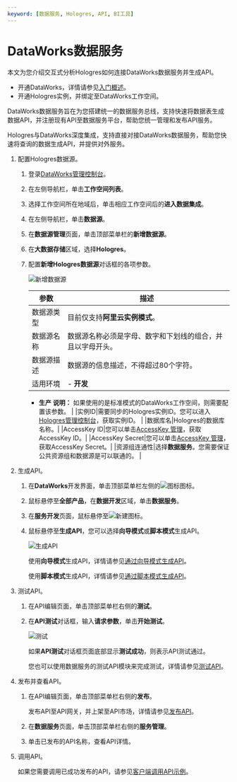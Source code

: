 ```yaml
---
keyword: [数据服务, Hologres, API, BI工具]
---
```


# DataWorks数据服务

本文为您介绍交互式分析Hologres如何连接DataWorks数据服务并生成API。

-   开通DataWorks，详情请参见[入门概述]()。
-   开通Hologres实例，并绑定至DataWorks工作空间。

DataWorks数据服务旨在为您搭建统一的数据服务总线，支持快速将数据表生成数据API，并注册现有API至数据服务平台，帮助您统一管理和发布API服务。

Hologres与DataWorks深度集成，支持直接对接DataWorks数据服务，帮助您快速将查询的数据生成API，并提供对外服务。

1.  配置Hologres数据源。

    1.  登录[DataWorks管理控制台](https://workbench.data.aliyun.com/console?#/)。

    2.  在左侧导航栏，单击**工作空间列表**。

    3.  选择工作空间所在地域后，单击相应工作空间后的**进入数据集成**。

    4.  在左侧导航栏，单击**数据源**。

    5.  在**数据源管理**页面，单击顶部菜单栏的**新增数据源**。

    6.  在**大数据存储**区域，选择**Hologres**。

    7.  配置**新增Hologres数据源**对话框的各项参数。

        ![新增数据源](https://static-aliyun-doc.oss-accelerate.aliyuncs.com/assets/img/zh-CN/1096705061/p139621.png)

        |参数|描述|
        |--|--|
        |数据源类型|目前仅支持**阿里云实例模式**。|
        |数据源名称|数据源名称必须是字母、数字和下划线的组合，并且以字母开头。|
        |数据源描述|数据源的信息描述，不得超过80个字符。|
        |适用环境|        -   **开发**
        -   **生产**
**说明：** 如果使用的是标准模式的DataWorks工作空间，则需要配置该参数。 |
        |实例ID|需要同步的Hologres实例ID。您可以进入[Hologres管理控制台](https://hologram.console.aliyun.com/#/instance)，获取实例ID。 |
        |数据库名|Hologres的数据库名称。|
        |AccessKey ID|您可以单击[AccessKey 管理](https://usercenter.console.aliyun.com/?spm=5176.2020520153.nav-right.dak.3bcf415dCWGUBj#/manage/ak)，获取AccessKey ID。|
        |AccessKey Secret|您可以单击[AccessKey 管理](https://usercenter.console.aliyun.com/?spm=5176.2020520153.nav-right.dak.3bcf415dCWGUBj#/manage/ak)，获取AccessKey Secret。|
        |资源组连通性|选择**数据服务**。您需要保证公共资源组和数据源是可以联通的。 |

2.  生成API。

    1.  在**DataWorks**开发界面，单击顶部菜单栏左侧的![图标](https://static-aliyun-doc.oss-accelerate.aliyuncs.com/assets/img/zh-CN/4560129951/p139848.png)图标。

    2.  鼠标悬停至**全部产品**，在**数据开发**区域，单击**数据服务**。

    3.  在**服务开发**页面，鼠标悬停至![新建](https://static-aliyun-doc.oss-accelerate.aliyuncs.com/assets/img/zh-CN/1771348951/p140098.png)图标。

    4.  鼠标悬停至**生成API**，您可以选择**向导模式**或**脚本模式**生成API。

        ![生成API](https://static-aliyun-doc.oss-accelerate.aliyuncs.com/assets/img/zh-CN/1096705061/p140103.png)

        使用**向导模式**生成API，详情请参见[通过向导模式生成API]()。

        使用**脚本模式**生成API，详情请参见[通过脚本模式生成API]()。

3.  测试API。

    1.  在API编辑页面，单击顶部菜单栏右侧的**测试**。

    2.  在**API测试**对话框，输入**请求参数**，单击**开始测试**。

        ![测试](https://static-aliyun-doc.oss-accelerate.aliyuncs.com/assets/img/zh-CN/2771348951/p140167.png)

        如果**API测试**对话框页面底部显示**测试成功**，则表示API测试通过。

        您也可以使用数据服务的测试API模块来完成测试，详情请参见[测试API]()。

4.  发布并查看API。

    1.  在API编辑页面，单击顶部菜单栏右侧的**发布**。

        发布API至API网关，并上架至API市场，详情请参见[发布API]()。

    2.  在**数据服务**页面，单击顶部菜单栏右侧的**服务管理**。

    3.  单击已发布的API名称，查看API详情。

5.  调用API。

    如果您需要调用已成功发布的API，请参见[客户端调用API示例]()。


